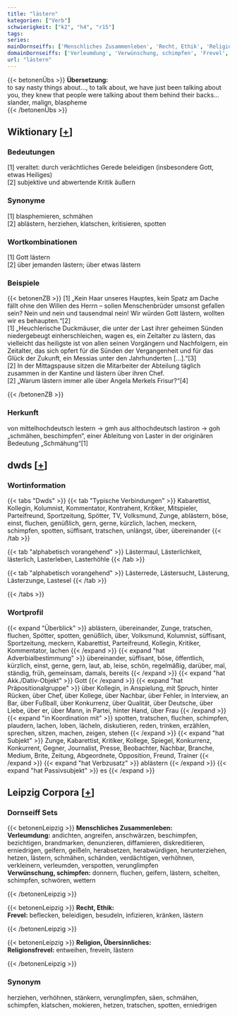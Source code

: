 ```yaml
---
title: "lästern"
kategorien: ["Verb"]
schwierigkeit: ["k2", "h4", "r15"]
tags:
series:
mainDornseiffs: ['Menschliches Zusammenleben', 'Recht, Ethik', 'Religion, Übersinnliches']
domainDornseiffs: ['Verleumdung', 'Verwünschung, schimpfen', 'Frevel', 'Religionsfrevel']
url: "lästern"
---
```


{{< betonenÜbs >}}
**Übersetzung:**  
to say nasty things about..., to talk about, we have just been talking about you, they knew that people were talking about them behind their backs...  
slander, malign, blaspheme  
{{< /betonenÜbs >}}

## Wiktionary [[+](https://de.wiktionary.org/wiki/lästern)]

### Bedeutungen
[1] veraltet: durch verächtliches Gerede beleidigen (insbesondere Gott, etwas Heiliges)  
[2] subjektive und abwertende Kritik äußern  

### Synonyme
[1] blasphemieren, schmähen  
[2] ablästern, herziehen, klatschen, kritisieren, spotten  

### Wortkombinationen
[1] Gott lästern  
[2] über jemanden lästern; über etwas lästern  

### Beispiele
{{< betonenZB >}}
[1] „Kein Haar unseres Hauptes, kein Spatz am Dache fällt ohne den Willen des Herrn – sollen Menschenbrüder umsonst gefallen sein? Nein und nein und tausendmal nein! Wir würden Gott lästern, wollten wir es behaupten.“[2]  
[1] „Heuchlerische Duckmäuser, die unter der Last ihrer geheimen Sünden niedergebeugt einherschleichen, wagen es, ein Zeitalter zu lästern, das vielleicht das heiligste ist von allen seinen Vorgängern und Nachfolgern, ein Zeitalter, das sich opfert für die Sünden der Vergangenheit und für das Glück der Zukunft, ein Messias unter den Jahrhunderten […].“[3]  
[2] In der Mittagspause sitzen die Mitarbeiter der Abteilung täglich zusammen in der Kantine und lästern über ihren Chef.  
[2] „Warum lästern immer alle über Angela Merkels Frisur?“[4]  

{{< /betonenZB >}}
### Herkunft
von mittelhochdeutsch lestern → gmh aus althochdeutsch lastiron → goh „schmähen, beschimpfen“, einer Ableitung von Laster in der originären Bedeutung „Schmähung“[1]  



## dwds [[+](https://www.dwds.de/wb/lästern)]

### Wortinformation
{{< tabs "Dwds" >}}
{{< tab "Typische Verbindungen" >}}
Kabarettist, Kollegin, Kolumnist, Kommentator, Kontrahent, Kritiker, Mitspieler, Parteifreund, Sportzeitung, Spötter, TV, Volksmund, Zunge, ablästern, böse, einst, fluchen, genüßlich, gern, gerne, kürzlich, lachen, meckern, schimpfen, spotten, süffisant, tratschen, unlängst, über, übereinander
{{< /tab >}}

{{< tab "alphabetisch vorangehend" >}}
Lästermaul, Lästerlichkeit, lästerlich, Lasterleben, Lasterhöhle
{{< /tab >}}

{{< tab "alphabetisch vorangehend" >}}
Lästerrede, Lästersucht, Lästerung, Lästerzunge, Lastesel
{{< /tab >}}

{{< /tabs >}}

### Wortprofil
{{< expand "Überblick" >}} ablästern, übereinander, Zunge, tratschen, fluchen, Spötter, spotten, genüßlich, über, Volksmund, Kolumnist, süffisant, Sportzeitung, meckern, Kabarettist, Parteifreund, Kollegin, Kritiker, Kommentator, lachen {{< /expand >}}
{{< expand "hat Adverbialbestimmung" >}} übereinander, süffisant, böse, öffentlich, kürzlich, einst, gerne, gern, laut, ab, leise, schön, regelmäßig, darüber, mal, ständig, früh, gemeinsam, damals, bereits {{< /expand >}}
{{< expand "hat Akk./Dativ-Objekt" >}} Gott {{< /expand >}}
{{< expand "hat Präpositionalgruppe" >}} über Kollegin, in Anspielung, mit Spruch, hinter Rücken, über Chef, über Kollege, über Nachbar, über Fehler, in Interview, an Bar, über Fußball, über Konkurrenz, über Qualität, über Deutsche, über Liebe, über er, über Mann, in Partei, hinter Hand, über Frau {{< /expand >}}
{{< expand "in Koordination mit" >}} spotten, tratschen, fluchen, schimpfen, plaudern, lachen, loben, lächeln, diskutieren, reden, trinken, erzählen, sprechen, sitzen, machen, zeigen, stehen {{< /expand >}}
{{< expand "hat Subjekt" >}} Zunge, Kabarettist, Kritiker, Kollege, Spiegel, Konkurrenz, Konkurrent, Gegner, Journalist, Presse, Beobachter, Nachbar, Branche, Medium, Brite, Zeitung, Abgeordnete, Opposition, Freund, Trainer {{< /expand >}}
{{< expand "hat Verbzusatz" >}} ablästern {{< /expand >}}
{{< expand "hat Passivsubjekt" >}} es {{< /expand >}}

## Leipzig Corpora [[+](https://corpora.uni-leipzig.de/en/res?word=lästern&corpusId=deu_newscrawl-public_2018)]

### Dornseiff Sets
{{< betonenLeipzig >}}
**Menschliches Zusammenleben:**  
**Verleumdung:** andichten, angreifen, anschwärzen, beschimpfen, bezichtigen, brandmarken, denunzieren, diffamieren, diskreditieren, erniedrigen, geifern, geißeln, herabsetzen, herabwürdigen, herunterziehen, hetzen, lästern, schmähen, schänden, verdächtigen, verhöhnen, verkleinern, verleumden, verspotten, verunglimpfen  
**Verwünschung, schimpfen:** donnern, fluchen, geifern, lästern, schelten, schimpfen, schwören, wettern  

{{< /betonenLeipzig >}}


{{< betonenLeipzig >}}
**Recht, Ethik:**  
**Frevel:** beflecken, beleidigen, besudeln, infizieren, kränken, lästern  

{{< /betonenLeipzig >}}


{{< betonenLeipzig >}}
**Religion, Übersinnliches:**  
**Religionsfrevel:** entweihen, freveln, lästern  

{{< /betonenLeipzig >}}

### Synonym
herziehen, verhöhnen, stänkern, verunglimpfen, säen, schmähen, schimpfen, klatschen, mokieren, hetzen, tratschen, spotten, erniedrigen

